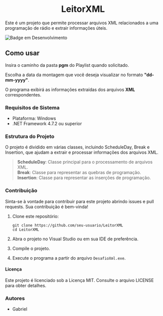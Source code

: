 <h1 align="center"> LeitorXML </h1>




Este é um projeto que permite processar arquivos XML relacionados a uma programação de rádio e extrair informações úteis.

![Badge em Desenvolvimento](http://img.shields.io/static/v1?label=STATUS&message=EM%20DESENVOLVIMENTO&color=GREEN&style=flat)
## Como usar

Insira o caminho da pasta **pgm** do Playlist quando solicitado.

Escolha a data da montagem que você deseja visualizar no formato  **"dd-mm-yyyy"**.

O programa exibirá as informações extraídas dos arquivos **XML** correspondentes.

### Requisitos de Sistema

- Plataforma: Windows
- .NET Framework 4.7.2 ou superior

### Estrutura do Projeto
O projeto é dividido em várias classes, incluindo ScheduleDay, Break e Insertion, que ajudam a extrair e processar informações dos arquivos XML.

> **ScheduleDay**: Classe principal para o processamento de arquivos XML. <br>
> **Break**: Classe para representar as quebras de programação. <br>
> **Insertion**: Classe para representar as inserções de programação. <br>

### Contribuição

Sinta-se à vontade para contribuir para este projeto abrindo issues e pull requests. Sua contribuição é bem-vinda!

1. Clone este repositório:

   ```shell
   git clone https://github.com/seu-usuario/LeitorXML
   cd LeitorXML
2.  Abra o projeto no Visual Studio ou em sua IDE de preferência.
    
3.  Compile o projeto.
    
4.  Execute o programa a partir do arquivo `DesafioXml.exe`.

#### Licença
Este projeto é licenciado sob a Licença MIT. Consulte o arquivo LICENSE para obter detalhes.


### Autores
- Gabriel



